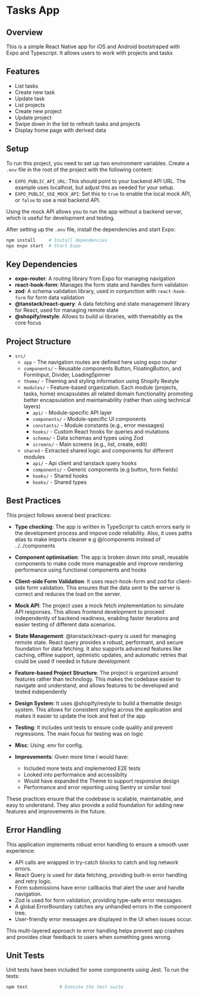 # Tasks App

## Overview

This is a simple React Native app for iOS and Android bootstraped with Expo and Typescript. It allows users to work with projects and tasks

## Features

- List tasks
- Create new task
- Update task
- List projects
- Create new project
- Update project
- Swipe down in the list to refresh tasks and projects
- Display home page with derived data

## Setup

To run this project, you need to set up two environment variables. Create a `.env` file in the root of the project with the following content:

- `EXPO_PUBLIC_API_URL`: This should point to your backend API URL. The example uses localhost, but adjust this as needed for your setup.
- `EXPO_PUBLIC_USE_MOCK_API`: Set this to `true` to enable the local mock API, or `false` to use a real backend API.

Using the mock API allows you to run the app without a backend server, which is useful for development and testing.

After setting up the `.env` file, install the dependencies and start Expo:

```bash
npm install     # Install dependencies
npx expo start  # Start Expo
```

## Key Dependencies

- **expo-router**: A routing library from Expo for managing navigation
- **react-hook-form**: Manages the form state and handles form validation
- **zod**: A schema validation library, used in conjunction with `react-hook-form` for form data validation
- **@tanstack/react-query**: A data fetching and state management library for React, used for managing remote state
- **@shopify/restyle**: Allows to build ui libraries, with themability as the core focus

## Project Structure

- `src/`
  - `app` - The navigation routes are defined here using expo router
  - `components/` - Reusable components Button, FloatingButton, and FormInput, Divider, LoadingSpinner
  - `theme/` - Theming and styling information using Shopify Restyle
  - `modules/` - Feature-based organization. Each module (projects, tasks, home) encapsulates all related domain functionality promoting better encapsulation and maintainability (rather than using technical layers)
    - `api/` - Module-specific API layer
    - `components/` - Module-specific UI components
    - `constants/` - Module constants (e.g., error messages)
    - `hooks/` - Custom React hooks for queries and mutations
    - `schema/` - Data schemas and types using Zod
    - `screens/` - Main screens (e.g., list, create, edit)
  - `shared` - Extracted shared logic and components for different modules
    - `api/` - Api client and tanstack query hooks
    - `components/` - Generic components (e.g button, form fields)
    - `hooks/` - Shared hooks
    - `hooks/` - Shared types

## Best Practices

This project follows several best practices:

- **Type checking**: The app is written in TypeScript to catch errors early in the development process and impove code reliability. Also, it uses paths alias to make imports cleaner e.g @/components instead of ../../components

- **Component optimisation**: The app is broken down into small, reusable components to make code more manageable and improve rendering performance using functional components and hooks

- **Client-side Form Validation**: It uses react-hook-form and zod for client-side form validation. This ensures that the data sent to the server is correct and reduces the load on the server.

- **Mock API**: The project uses a mock fetch implementation to simulate API responses. This allows frontend development to proceed independently of backend readiness, enabling faster iterations and easier testing of different data scenarios.

- **State Management**: @tanstack/react-query is used for managing remote state. React query provides a robust, performant, and secure foundation for data fetching. It also supports advanced features like caching, offline support, optimistic updates, and automatic retries that could be used if needed in future development

- **Feature-based Project Structure**: The project is organized around features rather than technology. This makes the codebase easier to navigate and understand, and allows features to be developed and tested independently

- **Design System**: It uses @shopify/restyle to build a themable design system. This allows for consistent styling across the application and makes it easier to update the look and feel of the app

- **Testing**: It includes unit tests to ensure code quality and prevent regressions. The main focus for testing was on logic

- **Misc**: Using .env for config.

- **Improvements**: Given more time I would have:
  - Included more tests and implemented E2E tests
  - Looked into performance and accessibilty
  - Would have expanded the Theme to support responsive design
  - Performance and error reporting using Sentry or similar tool

These practices ensure that the codebase is scalable, maintainable, and easy to understand. They also provide a solid foundation for adding new features and improvements in the future.

## Error Handling

This application implements robust error handling to ensure a smooth user experience:

- API calls are wrapped in try-catch blocks to catch and log network errors.
- React Query is used for data fetching, providing built-in error handling and retry logic.
- Form submissions have error callbacks that alert the user and handle navigation.
- Zod is used for form validation, providing type-safe error messages.
- A global ErrorBoundary catches any unhandled errors in the component tree.
- User-friendly error messages are displayed in the UI when issues occur.

This multi-layered approach to error handling helps prevent app crashes and provides clear feedback to users when something goes wrong.

## Unit Tests

Unit tests have been included for some components using Jest. To run the tests:

```bash
npm test            # Execute the test suite
```
